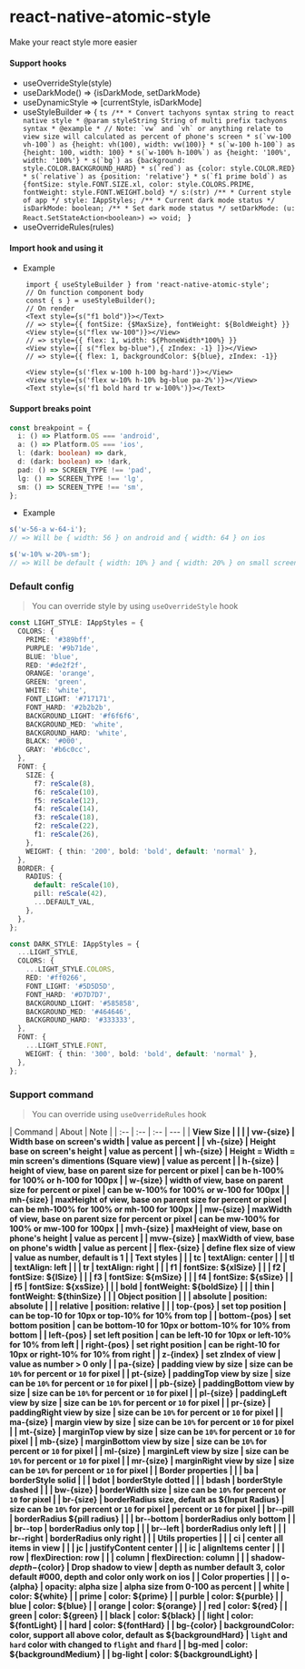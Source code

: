 # react-native-atomic-style

Make your react style more easier

#### Support hooks

- useOverrideStyle(style)
- useDarkMode() => {isDarkMode, setDarkMode}
- useDynamicStyle => [currentStyle, isDarkMode]
- useStyleBuilder => { `` ts /** * Convert tachyons syntax string to react native style * @param styleString String of multi prefix tachyons syntax * @example * // Note: `vw` and `vh` or anything relate to view size will calculated as percent of phone's screen * s(`vw-100 vh-100`) as {height: vh(100), width: vw(100)} * s(`w-100 h-100`) as {height: 100, width: 100} * s(`w-100% h-100%`) as {height: '100%', width: '100%'} * s(`bg`) as {background: style.COLOR.BACKGROUND_HARD} * s(`red`) as {color: style.COLOR.RED} * s(`relative`) as {position: 'relative'} * s(`f1 prime bold`) as {fontSize: style.FONT.SIZE.xl, color: style.COLORS.PRIME, fontWeight: style.FONT.WEIGHT.bold} */ s:(str) /** * Current style of app */ style: IAppStyles; /** * Current dark mode status */ isDarkMode: boolean; /** * Set dark mode status */ setDarkMode: (u: React.SetStateAction<boolean>) => void;  `` }
- useOverrideRules(rules)

#### Import hook and using it

- Example

```tsx
    import { useStyleBuilder } from 'react-native-atomic-style';
    // On function component body
    const { s } = useStyleBuilder();
    // On render
    <Text style={s("f1 bold")}></Text>
    // => style={{ fontSize: {$MaxSize}, fontWeight: ${BoldWeight} }}
    <View style={s("flex vw-100")}></View>
    // => style={{ flex: 1, width: ${PhoneWidth*100%} }}
    <View style={[ s("flex bg-blue"),{ zIndex: -1} ]}></View>
    // => style={{ flex: 1, backgroundColor: ${blue}, zIndex: -1}}

    <View style={s('flex w-100 h-100 bg-hard')}></View>
    <View style={s('flex w-10% h-10% bg-blue pa-2%')}></View>
    <Text style={s('f1 bold hard tr w-100%')}></Text>
```

#### Support breaks point

```ts
const breakpoint = {
  i: () => Platform.OS === 'android',
  a: () => Platform.OS === 'ios',
  l: (dark: boolean) => dark,
  d: (dark: boolean) => !dark,
  pad: () => SCREEN_TYPE !== 'pad',
  lg: () => SCREEN_TYPE !== 'lg',
  sm: () => SCREEN_TYPE !== 'sm',
};
```

- Example

```ts
s('w-56-a w-64-i');
// => Will be { width: 56 } on android and { width: 64 } on ios

s('w-10% w-20%-sm');
// => Will be default { width: 10% } and { width: 20% } on small screen
```

### Default config

> You can override style by using `useOverrideStyle` hook

```ts
const LIGHT_STYLE: IAppStyles = {
  COLORS: {
    PRIME: '#389bff',
    PURPLE: '#9b71de',
    BLUE: 'blue',
    RED: '#de2f2f',
    ORANGE: 'orange',
    GREEN: 'green',
    WHITE: 'white',
    FONT_LIGHT: '#717171',
    FONT_HARD: '#2b2b2b',
    BACKGROUND_LIGHT: '#f6f6f6',
    BACKGROUND_MED: 'white',
    BACKGROUND_HARD: 'white',
    BLACK: '#000',
    GRAY: '#b6c0cc',
  },
  FONT: {
    SIZE: {
      f7: reScale(8),
      f6: reScale(10),
      f5: reScale(12),
      f4: reScale(14),
      f3: reScale(18),
      f2: reScale(22),
      f1: reScale(26),
    },
    WEIGHT: { thin: '200', bold: 'bold', default: 'normal' },
  },
  BORDER: {
    RADIUS: {
      default: reScale(10),
      pill: reScale(42),
      ...DEFAULT_VAL,
    },
  },
};

const DARK_STYLE: IAppStyles = {
  ...LIGHT_STYLE,
  COLORS: {
    ...LIGHT_STYLE.COLORS,
    RED: '#ff0266',
    FONT_LIGHT: '#5D5D5D',
    FONT_HARD: '#D7D7D7',
    BACKGROUND_LIGHT: '#585858',
    BACKGROUND_MED: '#464646',
    BACKGROUND_HARD: '#333333',
  },
  FONT: {
    ...LIGHT_STYLE.FONT,
    WEIGHT: { thin: '300', bold: 'bold', default: 'normal' },
  },
};
```

### Support command

> You can override using `useOverrideRules` hook

| Command | About | Note |
| :-- | :-- | :-- | --- |
| <b>View Size |  |  |
| vw-{size} | Width base on screen's width | value as percent |
| vh-{size} | Height base on screen's height | value as percent |
| wh-{size} | Height = Width = min screen's dimentions (Square view) | value as percent |
| h-{size} | height of view, base on parent size for percent or pixel | can be h-100% for 100% or h-100 for 100px |
| w-{size} | width of view, base on parent size for percent or pixel | can be w-100% for 100% or w-100 for 100px |
| mh-{size} | maxHeight of view, base on parent size for percent or pixel | can be mh-100% for 100% or mh-100 for 100px |
| mw-{size} | maxWidth of view, base on parent size for percent or pixel | can be mw-100% for 100% or mw-100 for 100px |
| mvh-{size} | maxHeight of view, base on phone's height | value as percent |
| mvw-{size} | maxWidth of view, base on phone's width | value as percent |
| flex-{size} | define flex size of view | value as number, default is 1 |
| <b>Text styles |  |
| tc | textAlign: center |  |
| tl | textAlign: left |  |
| tr | textAlign: right |  |
| f1 | fontSize: \${xlSize} |  |
| f2 | fontSize: \${lSize} |  |
| f3 | fontSize: \${mSize} |  |
| f4 | fontSize: \${sSize} |  |
| f5 | fontSize: \${xsSize} |  |
| bold | fontWeight: \${boldSize} |  |
| thin | fontWeight: \${thinSize} |  |
| <b>Object position |  |
| absolute | position: absolute |  |
| relative | position: relative |  |
| top-{pos} | set top position | can be top-10 for 10px or top-10% for 10% from top |
| bottom-{pos} | set bottom position | can be bottom-10 for 10px or bottom-10% for 10% from bottom |
| left-{pos} | set left position | can be left-10 for 10px or left-10% for 10% from left |
| right-{pos} | set right position | can be right-10 for 10px or right-10% for 10% from right |
| z-{index} | set zIndex of view | value as number > 0 only |
| pa-{size} | padding view by size | size can be `10%` for percent or `10` for pixel |
| pt-{size} | paddingTop view by size | size can be `10%` for percent or `10` for pixel |
| pb-{size} | paddingBottom view by size | size can be `10%` for percent or `10` for pixel |
| pl-{size} | paddingLeft view by size | size can be `10%` for percent or `10` for pixel |
| pr-{size} | paddingRight view by size | size can be `10%` for percent or `10` for pixel |
| ma-{size} | margin view by size | size can be `10%` for percent or `10` for pixel |
| mt-{size} | marginTop view by size | size can be `10%` for percent or `10` for pixel |
| mb-{size} | marginBottom view by size | size can be `10%` for percent or `10` for pixel |
| ml-{size} | marginLeft view by size | size can be `10%` for percent or `10` for pixel |
| mr-{size} | marginRight view by size | size can be `10%` for percent or `10` for pixel |
| <b>Border properties |  |
| ba | borderStyle solid |  |
| bdot | borderStyle dotted |  |
| bdash | borderStyle dashed |  |
| bw-{size} | borderWidth size | size can be `10%` for percent or `10` for pixel |
| br-{size} | borderRadius size, default as \${Input Radius} | size can be `10%` for percent or `10` for pixel | percent or `10` for pixel |
| br--pill | borderRadius \${pill radius} |  |
| br--bottom | borderRadius only bottom |  |
| br--top | borderRadius only top |  |
| br--left | borderRadius only left |  |
| br--right | borderRadius only right |  |
| <b>Utils properties |  |
| ci | center all items in view |  |
| jc | justifyContent center |  |
| ic | alignItems center |  |
| row | flexDirection: row |  |
| column | flexDirection: column |  |
| shadow-${depth}-${color} | Drop shadow to view | depth as number default 3, color default #000, depth and color only work on ios |
| <b>Color properties |  |
| o-{alpha} | opacity: alpha size | alpha size from 0-100 as percent |
| white | color: \${white} |
| prime | color: \${prime} |
| purble | color: \${purble} |
| blue | color: \${blue} |
| orange | color: \${orange} |
| red | color: \${red} |
| green | color: \${green} |
| black | color: \${black} |
| light | color: \${fontLight} |
| hard | color: \${fontHard} |
| bg-{color} | backgroundColor: color, support all above color, default as \${backgroundHard} | `light` and `hard` color with changed to `flight` and `fhard` |
| bg-med | color: \${backgroundMedium} |
| bg-light | color: \${backgroundLight} |
